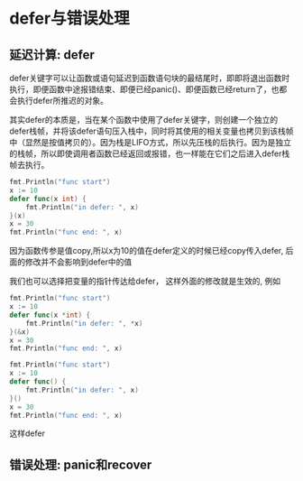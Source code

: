 # defer与错误处理


## 延迟计算: defer

defer关键字可以让函数或语句延迟到函数语句块的最结尾时，即即将退出函数时执行，即便函数中途报错结束、即便已经panic()、即便函数已经return了，也都会执行defer所推迟的对象。

其实defer的本质是，当在某个函数中使用了defer关键字，则创建一个独立的defer栈帧，并将该defer语句压入栈中，同时将其使用的相关变量也拷贝到该栈帧中（显然是按值拷贝的）。因为栈是LIFO方式，所以先压栈的后执行。因为是独立的栈帧，所以即使调用者函数已经返回或报错，也一样能在它们之后进入defer栈帧去执行。

```go
fmt.Println("func start")       
x := 10
defer func(x int) {
    fmt.Println("in defer: ", x)
}(x)
x = 30
fmt.Println("func end: ", x)
```

因为函数传参是值copy,所以x为10的值在defer定义的时候已经copy传入defer, 后面的修改并不会影响到defer中的值

我们也可以选择把变量的指针传达给defer， 这样外面的修改就是生效的, 例如

```go
fmt.Println("func start")
x := 10
defer func(x *int) {
    fmt.Println("in defer: ", *x)
}(&x)
x = 30
fmt.Println("func end: ", x)
```

```go
fmt.Println("func start")
x := 10
defer func() {
    fmt.Println("in defer: ", x)
}()
x = 30
fmt.Println("func end: ", x)
```

这样defer

## 错误处理: panic和recover